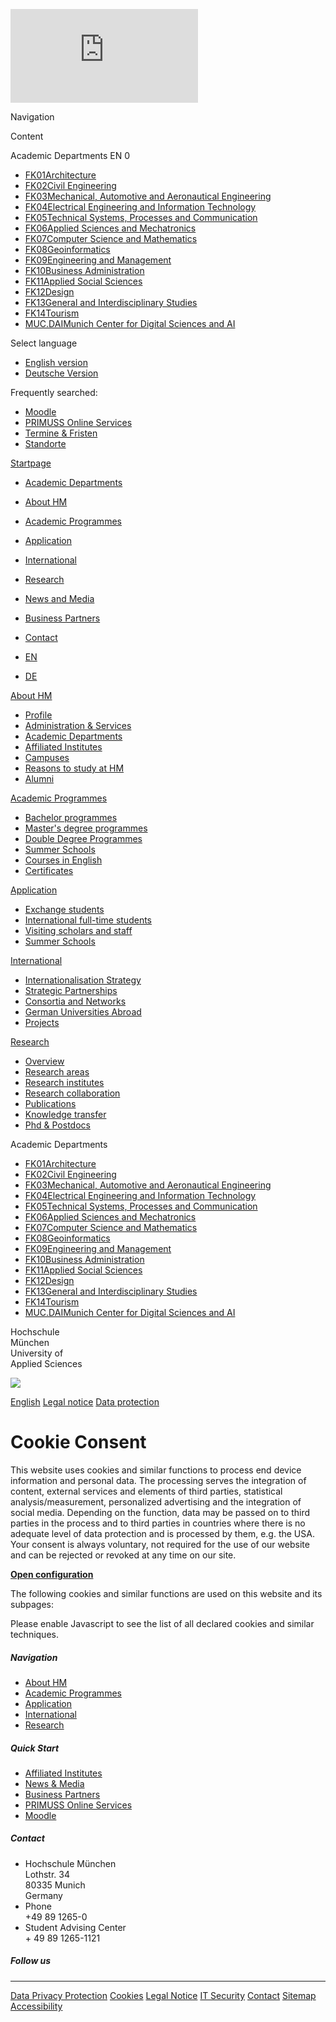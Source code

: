 ![](https://matomo.hm.edu/piwik.php?idsite=6)

Navigation

Content

[](https://www.hm.edu/en/index.en.html "Startpage")

Academic Departments EN 0

* [FK01Architecture](https://ar.hm.edu/en/index.en.html)
* [FK02Civil Engineering](https://bau.hm.edu/)
* [FK03Mechanical, Automotive and Aeronautical Engineering](https://me.hm.edu/en/index.en.html)
* [FK04Electrical Engineering and Information Technology](https://ee.hm.edu/index.en.html)
* [FK05Technical Systems, Processes and Communication](https://fk05.hm.edu/en/index.en.html)
* [FK06Applied Sciences and Mechatronics](https://sci.hm.edu/index.en.html)
* [FK07Computer Science and Mathematics](https://cs.hm.edu/index.en.html)
* [FK08Geoinformatics](https://geo.hm.edu/en/index.en.html)
* [FK09Engineering and Management](https://wi.hm.edu/en/index.en.html)
* [FK10Business Administration](https://bwl.hm.edu/index.en.html)
* [FK11Applied Social Sciences](https://sw.hm.edu/index.en.html)
* [FK12Design](https://design.hm.edu/en/index.en.html)
* [FK13General and Interdisciplinary Studies](https://gs.hm.edu/en/index.en.html)
* [FK14Tourism](https://tourismus.hm.edu/index.en.html)
* [MUC.DAIMunich Center for Digital Sciences and AI](https://mucdai.hm.edu/index.en.html)

Select language

* [English version](https://www.hm.edu/en/index.en.html "English version")
* [Deutsche Version](https://www.hm.edu/index.de.html "Homepage Hochschule München")

Frequently searched:

* [Moodle](https://www.hm.edu/lehren/e_learning_center/materialien/moodle.en.html "Moodle")
* [PRIMUSS Online Services](https://www3.primuss.de/cgi-bin/login/index.pl?FH=fhm "PRIMUSS Online Services")
* [Termine & Fristen](https://www.hm.edu/studium_1/im_studium/mein_studium/verlauf/termine.en.html "Termine & Fristen")
* [Standorte](https://www.hm.edu/hochschule_muenchen/kontakt/umfeld_standort/Standort_und_Lageplaene.en.html "Standorte")

[Startpage](https://www.hm.edu/en/index.en.html "Startpage")

* [Academic Departments](#)
* [About HM](#)
* [Academic Programmes](#)
* [Application](#)
* [International](#)
* [Research](#)

* [News and Media](https://www.hm.edu/en/news_media_1/news_media_1.en.html "News and Media")
* [Business Partners](https://www.hm.edu/en/businesspartners_1/business_partners.en.html "Business Partners")

* [Contact](https://www.hm.edu/en/contact_en/index.en.html "Contact")

* [EN](https://www.hm.edu/en/index.en.html "English version")
* [DE](https://www.hm.edu/index.de.html "Homepage Hochschule München")

[About HM](https://www.hm.edu/en/about_hm/index.en.html)

* [Profile](https://www.hm.edu/en/about_hm/profile/index.en.html)
* [Administration & Services](https://www.hm.edu/en/about_hm/administration_offices/index.en.html)
* [Academic Departments](https://www.hm.edu/en/about_hm/departments/index.en.html)
* [Affiliated Institutes](https://www.hm.edu/en/about_hm/affiliated_institutes/index.en.html)
* [Campuses](https://www.hm.edu/en/about_hm/campuses/index.en.html)
* [Reasons to study at HM](https://www.hm.edu/en/about_hm/munich/index.en.html)
* [Alumni](https://www.hm.edu/en/about_hm/alumni_en/index.en.html)

[Academic Programmes](https://www.hm.edu/en/course_offerings/course_offerings_overview/index.en.html)

* [Bachelor programmes](https://www.hm.edu/en/course_offerings/bachelor_study_courses/index.en.html)
* [Master's degree programmes](https://www.hm.edu/en/course_offerings/master_study_courses/index.en.html)
* [Double Degree Programmes](https://www.hm.edu/en/course_offerings/double_degree_programmes/double_degree_programmes_1.en.html)
* [Summer Schools](https://www.hm.edu/en/course_offerings/mssas/index.en.html)
* [Courses in English](https://www.hm.edu/en/course_offerings/courses_in_english/index.en.html)
* [Certificates](https://www.hm.edu/en/course_offerings/certificates/certificates.en.html)

[Application](https://www.hm.edu/en/your_stay_at_hm/guests_overview/index.en.html)

* [Exchange students](https://www.hm.edu/en/your_stay_at_hm/exchange_students/index.en.html)
* [International full-time students](https://www.hm.edu/en/your_stay_at_hm/international_full_time_students/index.en.html)
* [Visiting scholars and staff](https://www.hm.edu/en/your_stay_at_hm/visiting_scholars/index.en.html)
* [Summer Schools](https://www.hm.edu/en/your_stay_at_hm/summer_school/index.en.html)

[International](https://www.hm.edu/en/international/partner_overview/index.en.html)

* [Internationalisation Strategy](https://www.hm.edu/en/international/internationalisation_strategy/internationalisierungsstrategie.en.html)
* [Strategic Partnerships](https://www.hm.edu/en/international/strategic_partnerships/strategic_partnerships.en.html)
* [Consortia and Networks](https://www.hm.edu/en/international/consortia_networks/index.en.html)
* [German Universities Abroad](https://www.hm.edu/en/international/german_universities_abroad/german_universities_abroad.en.html)
* [Projects](https://www.hm.edu/en/international/projects_1/international_projects.en.html)

[Research](https://www.hm.edu/en/research/index.en.html)

* [Overview](https://www.hm.edu/en/research/research_overview/research_at_hm.en.html)
* [Research areas](https://www.hm.edu/en/research/areas/index.en.html)
* [Research institutes](https://www.hm.edu/en/research/research_institutes/institutes.en.html)
* [Research collaboration](https://www.hm.edu/en/research/research_collaboration/research_collaboration.en.html)
* [Publications](https://www.hm.edu/en/research/publications/publications.en.html)
* [Knowledge transfer](https://www.hm.edu/en/research/knowledge_transfer/knowledge_transfer.en.html)
* [Phd & Postdocs](https://www.hm.edu/en/research/phd_postdocs/internationales_1.en.html)

Academic Departments

* [FK01Architecture](https://ar.hm.edu/en/index.en.html)
* [FK02Civil Engineering](https://bau.hm.edu/)
* [FK03Mechanical, Automotive and Aeronautical Engineering](https://me.hm.edu/en/index.en.html)
* [FK04Electrical Engineering and Information Technology](https://ee.hm.edu/index.en.html)
* [FK05Technical Systems, Processes and Communication](https://fk05.hm.edu/en/index.en.html)
* [FK06Applied Sciences and Mechatronics](https://sci.hm.edu/index.en.html)
* [FK07Computer Science and Mathematics](https://cs.hm.edu/index.en.html)
* [FK08Geoinformatics](https://geo.hm.edu/en/index.en.html)
* [FK09Engineering and Management](https://wi.hm.edu/en/index.en.html)
* [FK10Business Administration](https://bwl.hm.edu/index.en.html)
* [FK11Applied Social Sciences](https://sw.hm.edu/index.en.html)
* [FK12Design](https://design.hm.edu/en/index.en.html)
* [FK13General and Interdisciplinary Studies](https://gs.hm.edu/en/index.en.html)
* [FK14Tourism](https://tourismus.hm.edu/index.en.html)
* [MUC.DAIMunich Center for Digital Sciences and AI](https://mucdai.hm.edu/index.en.html)

Hochschule  
München  
University of  
Applied Sciences

[](https://www.hm.edu/en/index.en.html "Startpage")

![](https://mediapool.hm.edu/media/dachmarke/dm_lokal/dm_bilderpool/header_2/datenschutz_agb_impressum_barriefreiheit/datenschutz-fk10-J3A9585-ulrike-myrzik_hero_image_m.jpg)

[English](https://www.hm.edu/en/index.en.html) [Legal notice](https://www.hm.edu/en/impressum_1/legal_notice_1.en.html) [Data protection](https://www.hm.edu/en/impressum_1/data_protection/data_protection_declaration.en.html)

Cookie Consent
==============

This website uses cookies and similar functions to process end device information and personal data. The processing serves the integration of content, external services and elements of third parties, statistical analysis/measurement, personalized advertising and the integration of social media. Depending on the function, data may be passed on to third parties in the process and to third parties in countries where there is no adequate level of data protection and is processed by them, e.g. the USA. Your consent is always voluntary, not required for the use of our website and can be rejected or revoked at any time on our site.  
  
[**Open configuration**](#CCM.openWidget)

  

The following cookies and similar functions are used on this website and its subpages:

Please enable Javascript to see the list of all declared cookies and similar techniques.

  

##### Navigation

* [About HM](https://www.hm.edu/en/about_hm/index.en.html "About HM")
* [Academic Programmes](https://www.hm.edu/en/course_offerings/course_offerings_overview/index.en.html "Academic Programmes")
* [Application](https://www.hm.edu/en/your_stay_at_hm/guests_overview/index.en.html "Application")
* [International](https://www.hm.edu/en/international/partner_overview/index.en.html "International")
* [Research](https://www.hm.edu/en/research/index.en.html "Research")

##### Quick Start

* [Affiliated Institutes](https://www.hm.edu/en/about_hm/affiliated_institutes/career_center.en.html "Affiliated Institutes")
* [News & Media](https://www.hm.edu/en/news_media_1/news_media_1.en.html "News & Media")
* [Business Partners](https://www.hm.edu/en/businesspartners_1/continuing_education.en.html "Business Partners")
* [PRIMUSS Online Services](https://www.hm.edu/# "PRIMUSS Online Services")
* [Moodle](https://moodle.hm.edu/ "Moodle")

##### Contact

* Hochschule München  
    Lothstr. 34  
    80335 Munich  
    Germany
* Phone  
    +49 89 1265-0
* Student Advising Center  
    \+ 49 89 1265-1121

##### Follow us

[](https://www.instagram.com/hochschulemuenchen/ "Instagram")[](https://www.facebook.com/HochschuleMuenchen "Facebook")[](https://twitter.com/hmmuenchen "X former Twitter")[](https://www.linkedin.com/school/hochschule-muenchen "Linkedin")[](https://www.youtube.com/user/HochschuleMuenchen1 "Youtube")

* * *

[Data Privacy Protection](https://www.hm.edu/en/impressum_1/data_protection/data_protection_declaration.en.html "Data Privacy Protection") [Cookies](https://www.hm.edu/en/impressum_1/data_protection/cookie_consent.en.html "Cookies") [Legal Notice](https://www.hm.edu/en/impressum_1/legal_notice_1.en.html "Legal Notice") [IT Security](https://www.hm.edu/en/impressum_1/it_security.en.html "IT Security") [Contact](https://www.hm.edu/en/contact_en/index.en.html "Contact") [Sitemap](https://www.hm.edu/en/sitemap_en/index.en.html "Sitemap") [Accessibility](https://www.hm.edu/en/impressum_1/accessibility/index.en.html "Accessibility Policy")